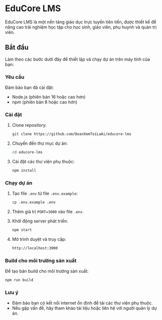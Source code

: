 # EduCore LMS

EduCore LMS là một nền tảng giáo dục trực tuyến tiên tiến, được thiết kế để nâng cao trải nghiệm học tập cho học sinh, giáo viên, phụ huynh và quản trị viên.

## Bắt đầu

Làm theo các bước dưới đây để thiết lập và chạy dự án trên máy tính của bạn:

### Yêu cầu

Đảm bảo bạn đã cài đặt:

- Node.js (phiên bản 16 hoặc cao hơn)
- npm (phiên bản 8 hoặc cao hơn)

### Cài đặt

1. Clone repository:

   ```bash
   git clone https://github.com/DoanXemToiLaAi/educore-lms
   ```

2. Chuyển đến thư mục dự án:

   ```bash
   cd educore-lms
   ```

3. Cài đặt các thư viện phụ thuộc:

   ```bash
   npm install
   ```

### Chạy dự án

1. Tạo file `.env` từ file `.env.example`:

   ```bash
   cp .env.example .env
   ```

2. Thêm giá trị `PORT=3000` vào file `.env`.

3. Khởi động server phát triển:

   ```bash
   npm start
   ```

4. Mở trình duyệt và truy cập:

   ```bash
   http://localhost:3000
   ```

### Build cho môi trường sản xuất

Để tạo bản build cho môi trường sản xuất:

   ```bash
   npm run build
   ```

### Lưu ý

- Đảm bảo bạn có kết nối internet ổn định để tải các thư viện phụ thuộc.
- Nếu gặp vấn đề, hãy tham khảo tài liệu hoặc liên hệ với người quản lý dự án.
